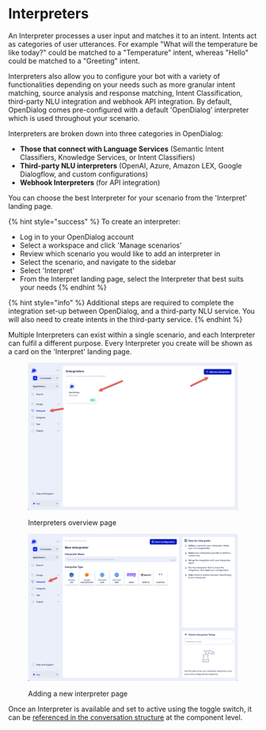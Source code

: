 # Interpreters

An Interpreter processes a user input and matches it to an intent. Intents act as categories of user utterances. For example "What will the temperature be like today?" could be matched to a "Temperature" intent, whereas "Hello" could be matched to a "Greeting" intent.

Interpreters also allow you to configure your bot with a variety of functionalities depending on your needs such as more granular intent matching, source analysis and response matching, Intent Classification, third-party NLU integration and webhook API integration. By default, OpenDialog comes pre-configured with a default 'OpenDialog' interpreter which is used throughout your scenario.

Interpreters are broken down into three categories in OpenDialog:&#x20;

* **Those that connect with Language Services** (Semantic Intent Classifiers, Knowledge Services, or Intent Classifiers)&#x20;
* **Third-party NLU interpreters** (OpenAI, Azure, Amazon LEX, Google Dialogflow, and custom configurations)&#x20;
* **Webhook Interpreters** (for API integration)&#x20;

You can choose the best Interpreter for your scenario from the 'Interpret' landing page.&#x20;

{% hint style="success" %}
To create an interpreter:&#x20;

* Log in to your OpenDialog account&#x20;
* Select a workspace and click 'Manage scenarios'&#x20;
* Review which scenario you would like to add an interpreter in
* Select the scenario, and navigate to the sidebar&#x20;
* Select 'Interpret'&#x20;
* From the Interpret landing page, select the Interpreter that best suits your needs&#x20;
{% endhint %}

{% hint style="info" %}
Additional steps are required to complete the integration set-up between OpenDialog, and a third-party NLU service. You will also need to create intents in the third-party service.
{% endhint %}

Multiple Interpreters can exist within a single scenario, and each Interpreter can fulfil a different purpose. Every Interpreter you create will be shown as a card on the 'Interpret' landing page.&#x20;

<figure><img src="../../../.gitbook/assets/2023-05-02_12-11-35.png" alt=""><figcaption><p>Interpreters overview page</p></figcaption></figure>

<figure><img src="../../../.gitbook/assets/2023-05-02_12-11-15.png" alt=""><figcaption><p>Adding a new interpreter page</p></figcaption></figure>

Once an Interpreter is available and set to active using the toggle switch, it can be [referenced in the conversation structure](../../../the-opendialog-model/turns-and-intents.md#interpreter-and-confidence-level) at the component level.&#x20;
